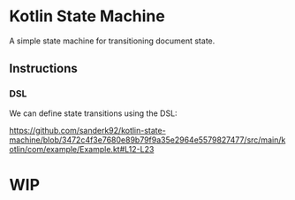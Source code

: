 # Kotlin State Machine

A simple state machine for transitioning document state.

## Instructions

### DSL

We can define state transitions using the DSL:

https://github.com/sanderk92/kotlin-state-machine/blob/3472c4f3e7680e89b79f9a35e2964e5579827477/src/main/kotlin/com/example/Example.kt#L12-L23

# WIP
